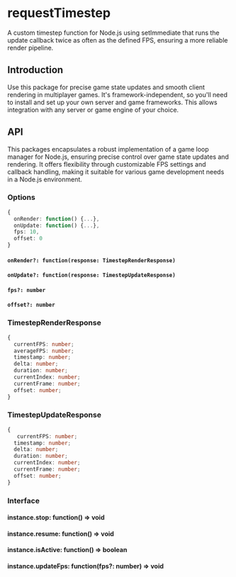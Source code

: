 # requestTimestep

A custom timestep function for Node.js using setImmediate that runs the update callback twice as often as the defined FPS, ensuring a more reliable render pipeline.

## Introduction

Use this package for precise game state updates and smooth client rendering in multiplayer games. It's framework-independent, so you'll need to install and set up your own server and game frameworks. This allows integration with any server or game engine of your choice.

## API

This packages encapsulates a robust implementation of a game loop manager for Node.js, ensuring precise control over game state updates and rendering. It offers flexibility through customizable FPS settings and callback handling, making it suitable for various game development needs in a Node.js environment.

### Options

```ts
{
  onRender: function() {...},
  onUpdate: function() {...},
  fps: 10,
  offset: 0
}
```

#### `onRender?: function(response: TimestepRenderResponse)`
#### `onUpdate?: function(response: TimestepUpdateResponse)`
#### `fps?: number`
#### `offset?: number`


### TimestepRenderResponse

```ts
{
  currentFPS: number;
  averageFPS: number;
  timestamp: number;
  delta: number;
  duration: number;
  currentIndex: number;
  currentFrame: number;
  offset: number;
}
```

### TimestepUpdateResponse


```ts
{
   currentFPS: number;
  timestamp: number;
  delta: number;
  duration: number;
  currentIndex: number;
  currentFrame: number;
  offset: number;
}
```

### Interface

#### instance.stop: function() => void
#### instance.resume: function() => void
#### instance.isActive: function() => boolean
#### instance.updateFps: function(fps?: number) => void
